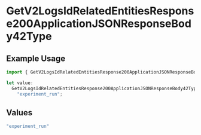 # GetV2LogsIdRelatedEntitiesResponse200ApplicationJSONResponseBody42Type

## Example Usage

```typescript
import { GetV2LogsIdRelatedEntitiesResponse200ApplicationJSONResponseBody42Type } from "orq-poc-typescript-multi-env-version/models/operations";

let value:
  GetV2LogsIdRelatedEntitiesResponse200ApplicationJSONResponseBody42Type =
    "experiment_run";
```

## Values

```typescript
"experiment_run"
```